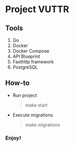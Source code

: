 # Project VUTTR

## Tools

1. Go
2. Docker
3. Docker Compose
4. API Blueprint
5. Fasthttp framework
6. PostgreSQL

## How-to

* Run project
  > make start
  
* Execute migrations
  > make migrations
  
 
### Enjoy!